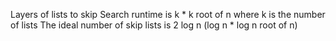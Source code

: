 Layers of lists to skip
Search runtime is k * k root of n where k is the number of lists
The ideal number of skip lists is 2 log n (log n * log n root of n)